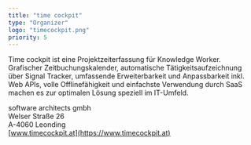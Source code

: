 ```yaml
---
title: "time cockpit"
type: "Organizer"
logo: "timecockpit.png"
priority: 5
---
```


Time cockpit ist eine Projektzeiterfassung für Knowledge Worker. Grafischer Zeitbuchungskalender, automatische Tätigkeitsaufzeichnung über Signal Tracker, umfassende Erweiterbarkeit und Anpassbarkeit inkl. Web APIs, volle Offlinefähigkeit und einfachste Verwendung durch SaaS machen es zur optimalen Lösung speziell im IT-Umfeld.

software architects gmbh  
Welser Straße 26  
A-4060 Leonding  
[www.timecockpit.at](https://www.timecockpit.at)